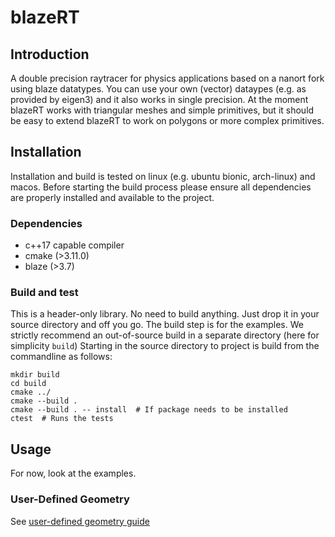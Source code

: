 # blazeRT
## Introduction
A double precision raytracer for physics applications based on a nanort fork using blaze datatypes.
You can use your own (vector) dataypes (e.g. as provided by eigen3) and it also works in single precision.
At the moment blazeRT works with triangular meshes and simple primitives, but it should be easy to extend blazeRT to  work on polygons or more complex primitives.

## Installation
Installation and build is tested on linux (e.g. ubuntu bionic, arch-linux) and macos.
Before starting the build process please ensure all dependencies are properly installed and available to the project.

### Dependencies
 * c++17 capable compiler
 * cmake (>3.11.0)
 * blaze (>3.7)

### Build and test
This is a header-only library. No need to build anything. Just drop it in your source directory and off you go.
The build step is for the examples.
We strictly recommend an out-of-source build in a separate directory (here for simplicity ```build```) 
Starting in the source directory to project is build from the commandline as follows:
```
mkdir build
cd build 
cmake ../
cmake --build .
cmake --build . -- install  # If package needs to be installed 
ctest  # Runs the tests
```

## Usage
For now, look at the examples.

### User-Defined Geometry
See [user-defined geometry guide](README_USER_GEOMETRY.md) 
